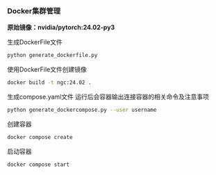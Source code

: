 ### Docker集群管理

**原始镜像：nvidia/pytorch:24.02-py3**

生成DockerFile文件
```bash
python generate_dockerfile.py
```
使用DockerFile文件创建镜像
```bash
docker build -t ngc:24.02 .
```
生成compose.yaml文件 运行后会容器输出连接容器的相关命令及注意事项
```bash
python generate_dockercompose.py --user username
```
创建容器
```bash
docker compose create
```
启动容器
```bash
docker compose start
```